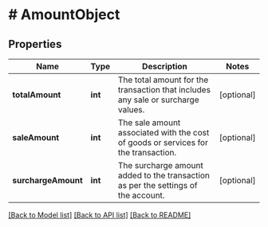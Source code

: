 # # AmountObject

## Properties

Name | Type | Description | Notes
------------ | ------------- | ------------- | -------------
**totalAmount** | **int** | The total amount for the transaction that includes any sale or surcharge values. | [optional] 
**saleAmount** | **int** | The sale amount associated with the cost of goods or services for the transaction. | [optional] 
**surchargeAmount** | **int** | The surcharge amount added to the transaction as per the settings of the account. | [optional] 

[[Back to Model list]](../../README.md#documentation-for-models) [[Back to API list]](../../README.md#documentation-for-api-endpoints) [[Back to README]](../../README.md)


